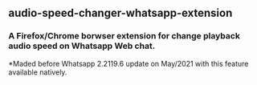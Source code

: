 ## audio-speed-changer-whatsapp-extension
### A Firefox/Chrome borwser extension for change playback audio speed on Whatsapp Web chat. 

*Maded before Whatsapp 2.2119.6 update on May/2021 with this feature available natively.

